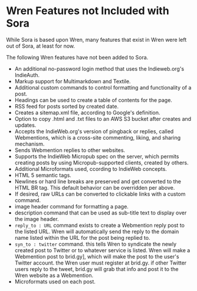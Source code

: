 # Wren Features not Included with Sora

While Sora is based upon Wren, many features that exist in Wren were left out of Sora, at least for now. 

The following Wren features have not been added to Sora.

* An additional no-password login method that uses the Indieweb.org's IndieAuth.
* Markup support for Multimarkdown and Textile.
* Additional custom commands to control formatting and functionality of a post. 
* Headings can be used to create a table of contents for the page. 
* RSS feed for posts sorted by created date.
* Creates a sitemap.xml file, according to Google's definition.
* Option to copy .html and .txt files to an AWS S3 bucket after creates and updates.
* Accepts the IndieWeb.org's version of pingback or replies, called Webmentions, which is a cross-site commenting, liking, and sharing mechanism.
* Sends Webmention replies to other websites.
* Supports the IndieWeb Micropub spec on the server, which permits creating posts by using Micropub-supported clients, created by others.
* Additional Microformats used, ccording to IndieWeb concepts.
* HTML 5 semantic tags.
* Newlines or hard line breaks are preserved and get converted to the HTML BR tag. This default behavior can be overridden per above.
* If desired, raw URLs can be converted to clickable links with a custom command.
* image header command for formatting a page. 
* description command that can be used as sub-title text to display over the image header.
* `reply_to : URL` command exists to create a Webmention reply post to the listed URL. Wren will automatically send the reply to the domain name listed within the URL for the post being replied to. 
* `syn_to : twitter` command. this tells Wren to syndicate the newly created post to Twitter or to whatever service is listed. Wren will make a Webmention post to brid.gy], which will make the post to the user's Twitter account. the Wren user must register at brid.gy. if other Twitter users reply to the tweet, brid.gy will grab that info and post it to the Wren website as a Webmention.
* Microformats used on each post.

